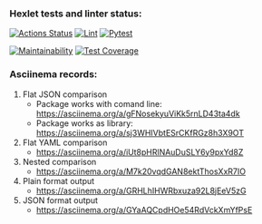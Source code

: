 ### Hexlet tests and linter status:
[![Actions Status](https://github.com/Andrey-Volkovitskiy/python-project-50/workflows/hexlet-check/badge.svg)](https://github.com/Andrey-Volkovitskiy/python-project-50/actions)    [![Lint](https://github.com/Andrey-Volkovitskiy/python-project-50/actions/workflows/flake8_linter.yml/badge.svg)](https://github.com/Andrey-Volkovitskiy/python-project-50/actions/workflows/flake8_linter.yml)    [![Pytest](https://github.com/Andrey-Volkovitskiy/python-project-50/actions/workflows/pytest.yml/badge.svg)](https://github.com/Andrey-Volkovitskiy/python-project-50/actions/workflows/pytest.yml)

[![Maintainability](https://api.codeclimate.com/v1/badges/40dae7224b36f362b81f/maintainability)](https://codeclimate.com/github/Andrey-Volkovitskiy/python-project-50/maintainability)    [![Test Coverage](https://api.codeclimate.com/v1/badges/40dae7224b36f362b81f/test_coverage)](https://codeclimate.com/github/Andrey-Volkovitskiy/python-project-50/test_coverage)

### Asciinema records:
1. Flat JSON comparison
    - Package works with comand line: https://asciinema.org/a/gFNosekyuViKk5rnLD43ta4dk
    - Package works as library: https://asciinema.org/a/sj3WHIVbtESrCKfRGz8h3X9OT
2. Flat YAML comparison
    - https://asciinema.org/a/iUt8pHRlNAuDuSLY6y9pxYd8Z
3. Nested comparison
    - https://asciinema.org/a/M7k20vqdGAN8ektThosXxR7IO
4. Plain format output
    - https://asciinema.org/a/GRHLhIHWRbxuza92L8jEeV5zG
5. JSON format output
    - https://asciinema.org/a/GYaAQCpdHOe54RdVckXmYfPsE
